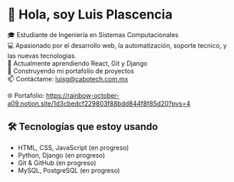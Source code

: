 # 👋 Hola, soy Luis Plascencia

🎓 Estudiante de Ingeniería en Sistemas Computacionales  
💻 Apasionado por el desarrollo web, la automatización, soporte tecnico, y las nuevas tecnologias.  
🌱 Actualmente aprendiendo React, Git y Django  
🚀 Construyendo mi portafolio de proyectos  
📫 Contáctame: luisg@cabotech.com.mx

🌐 Portafolio: https://rainbow-october-a09.notion.site/1d3cbedcf229803f88bdd844f8f85d20?pvs=4

## 🛠 Tecnologías que estoy usando
- HTML, CSS, JavaScript (en progreso)
- Python, Django (en progreso)
- Git & GitHub (en progreso)
- MySQL, PostgreSQL (en progreso)

